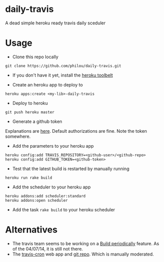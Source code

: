 daily-travis
============

A dead simple heroku ready travis daily sceduler

Usage
=====

* Clone this repo locally

```shell
git clone https://github.com/philou/daily-travis.git
```

* If you don't have it yet, install the [heroku toolbelt](https://devcenter.heroku.com/articles/quickstart)

* Create an heroku app to deploy to

```shell
heroku apps:create <my-lib>-daily-travis
```

* Deploy to heroku

```shell
git push heroku master
```

* Generate a github token

Explanations are [here](https://help.github.com/articles/creating-an-access-token-for-command-line-use). Default authorizations are fine.
Note the token somewhere.

* Add the parameters to your heroku app

```shell
heroku config:add TRAVIS_REPOSITORY=<github-user>/<github-repo>
heroku config:add GITHUB_TOKEN=<github-token>
```

* Test that the latest build is restarted by manually running

```shell
heroku run rake build
```

* Add the scheduler to your heroku app

```shell
heroku addons:add scheduler:standard
heroku addons:open scheduler
```

* Add the task ```rake build``` to your heroku scheduler

Alternatives
============

* The travis team seems to be working on a [Build periodically](https://github.com/travis-ci/travis-ci/issues/582) feature. As of the 04/07/14, it is still not there.
* The [travis-cron](http://traviscron.pythonanywhere.com/) web app and [git repo](https://github.com/FiloSottile/travis-cron). Which is manually moderated.
